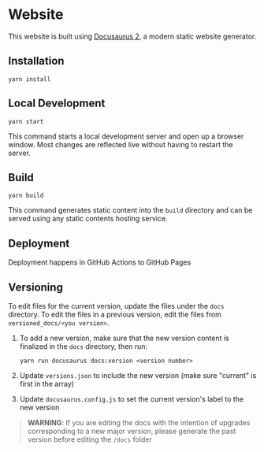 # Website

This website is built using [Docusaurus 2](https://v2.docusaurus.io/), a modern static website generator.

## Installation

```console
yarn install
```

## Local Development

```console
yarn start
```

This command starts a local development server and open up a browser window. Most changes are reflected live without having to restart the server.

## Build

```console
yarn build
```

This command generates static content into the `build` directory and can be served using any static contents hosting service.

## Deployment

Deployment happens in GitHub Actions to GitHub Pages

## Versioning

To edit files for the current version, update the files under the `docs` directory. To edit the files in a previous version, edit the files from `versioned_docs/<you version>`.

1. To add a new version, make sure that the new version content is finalized in the `docs` directory, then run:

    ```console
    yarn run docusaurus docs:version <version number>
    ```

2. Update `versions.json` to include the new version (make sure "current" is first in the array)
3. Update `docusaurus.config.js` to set the current version's label to the new version

> **WARNING**: If you are editing the docs with the intention of upgrades corresponding to a new major version, please generate the past version before editing the `/docs` folder
